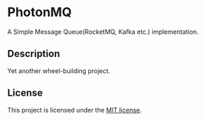 # PhotonMQ

A Simple Message Queue(RocketMQ, Kafka etc.) implementation.

## Description

Yet another wheel-building project.

## License

This project is licensed under the [MIT license][license].

[license]: https://github.com/zhihuij/photonmq/blob/main/LICENSE
